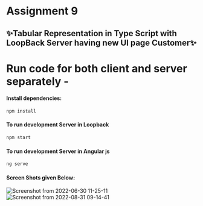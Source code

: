 # Assignment 9

## ✨Tabular Representation in Type Script with  LoopBack Server having new UI page Customer✨

# Run code for both client and server separately -
#### Install dependencies:
```sh
npm install
```

#### To run development Server in Loopback
```sh
npm start
```
#### To run development Server in Angular js
```sh
ng serve
```
#### Screen Shots given Below:

![Screenshot from 2022-06-30 11-25-11](https://user-images.githubusercontent.com/107537420/176603820-a125cbac-6413-416a-b992-8604cf2cdc46.png)
![Screenshot from 2022-08-31 09-14-41](https://user-images.githubusercontent.com/107537420/187588419-a5fec8ee-1fa4-495a-a11b-1f9c12949d31.png)
